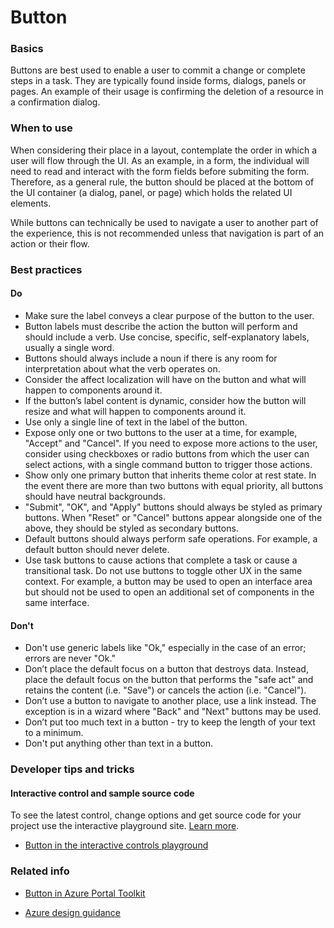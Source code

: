 ﻿# Button

 
<a name="basics"></a>
### Basics
Buttons are best used to enable a user to commit a change or complete steps in a task. They are typically found inside forms, dialogs, panels or pages. An example of their usage is confirming the deletion of a resource in a confirmation dialog.


<!-- TODO get an IMAGE to embed here -->


<!-- TODO get an SAMPLE CODE to embed here -->

 
<a name="when-to-use"></a>
### When to use
When considering their place in a layout, contemplate the order in which a user will flow through the UI. As an example, in a form, the individual will need to read and interact with the form fields before submiting the form. Therefore, as a general rule, the button should be placed at the bottom of the UI container (a dialog, panel, or page) which holds the related UI elements.

While buttons can technically be used to navigate a user to another part of the experience, this is not recommended unless that navigation is part of an action or their flow.


 
<a name="best-practices"></a>
### Best practices

<a name="best-practices-do"></a>
#### Do

* Make sure the label conveys a clear purpose of the button to the user.
* Button labels must describe the action the button will perform and should include a verb. Use concise, specific, self-explanatory labels, usually a single word.
* Buttons should always include a noun if there is any room for interpretation about what the verb operates on.
* Consider the affect localization will have on the button and what will happen to components around it.
* If the button’s label content is dynamic, consider how the button will resize and what will happen to components around it.
* Use only a single line of text in the label of the button.
* Expose only one or two buttons to the user at a time, for example, "Accept" and "Cancel". If you need to expose more actions to the user, consider using checkboxes or radio buttons from which the user can select actions, with a single command button to trigger those actions.
* Show only one primary button that inherits theme color at rest state. In the event there are more than two buttons with equal priority, all buttons should have neutral backgrounds.
* "Submit", "OK", and "Apply" buttons should always be styled as primary buttons. When "Reset" or "Cancel" buttons appear alongside one of the above, they should be styled as secondary buttons.
* Default buttons should always perform safe operations. For example, a default button should never delete.
* Use task buttons to cause actions that complete a task or cause a transitional task. Do not use buttons to toggle other UX in the same context. For example, a button may be used to open an interface area but should not be used to open an additional set of components in the same interface.

<a name="best-practices-don-t"></a>
#### Don&#39;t

* Don't use generic labels like "Ok," especially in the case of an error; errors are never "Ok."
* Don’t place the default focus on a button that destroys data. Instead, place the default focus on the button that performs the "safe act" and retains the content (i.e. "Save") or cancels the action (i.e. "Cancel").
* Don’t use a button to navigate to another place, use a link instead. The exception is in a wizard where "Back" and "Next" buttons may be used.
* Don’t put too much text in a button - try to keep the length of your text to a minimum.
* Don't put anything other than text in a button.


 
<a name="developer-tips-and-tricks"></a>
### Developer tips and tricks



<a name="developer-tips-and-tricks-interactive-control-and-sample-source-code"></a>
#### Interactive control and sample source code
To see the latest control, change options and get source code for your project use the interactive playground site.  [Learn more](./top-extensions-controls-playground.md).

*  <a href="https://ms.portal.azure.com/?Microsoft_Azure_Playground=true#blade/Microsoft_Azure_Playground/ControlsIndexBlade/Button_create_Playground" target="_blank">Button in the interactive controls playground</a>

 

 
<a name="related-info"></a>
### Related info

* <a href="https://www.figma.com/file/Bwn8rmUOYtnPRwA3JoQTBn/Azure-Portal-Toolkit?node-id=3019%3A285" target="_blank">Button in Azure Portal Toolkit</a>

* [Azure design guidance](http://aka.ms/portalfx/design)


